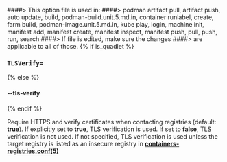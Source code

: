 ####> This option file is used in:
####>   podman artifact pull, artifact push, auto update, build, podman-build.unit.5.md.in, container runlabel, create, farm build, podman-image.unit.5.md.in, kube play, login, machine init, manifest add, manifest create, manifest inspect, manifest push, pull, push, run, search
####> If file is edited, make sure the changes
####> are applicable to all of those.
{% if is_quadlet %}
### `TLSVerify=`
{% else %}
#### **--tls-verify**
{% endif %}

Require HTTPS and verify certificates when contacting registries (default: **true**).
If explicitly set to **true**, TLS verification is used.
If set to **false**, TLS verification is not used.
If not specified, TLS verification is used unless the target registry
is listed as an insecure registry in **[containers-registries.conf(5)](https://github.com/containers/image/blob/main/docs/containers-registries.conf.5.md)**
